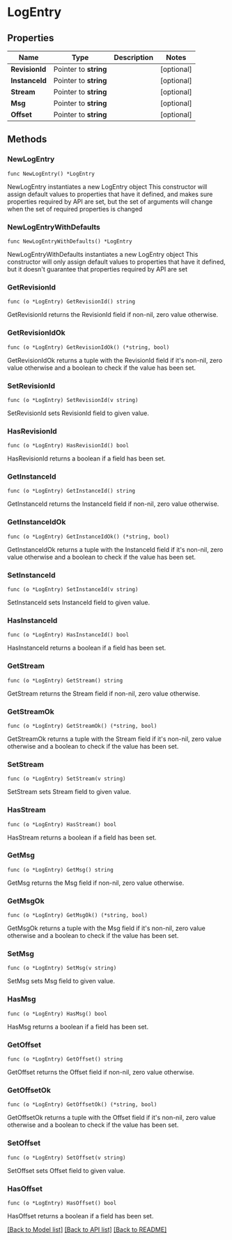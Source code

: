 # LogEntry

## Properties

Name | Type | Description | Notes
------------ | ------------- | ------------- | -------------
**RevisionId** | Pointer to **string** |  | [optional] 
**InstanceId** | Pointer to **string** |  | [optional] 
**Stream** | Pointer to **string** |  | [optional] 
**Msg** | Pointer to **string** |  | [optional] 
**Offset** | Pointer to **string** |  | [optional] 

## Methods

### NewLogEntry

`func NewLogEntry() *LogEntry`

NewLogEntry instantiates a new LogEntry object
This constructor will assign default values to properties that have it defined,
and makes sure properties required by API are set, but the set of arguments
will change when the set of required properties is changed

### NewLogEntryWithDefaults

`func NewLogEntryWithDefaults() *LogEntry`

NewLogEntryWithDefaults instantiates a new LogEntry object
This constructor will only assign default values to properties that have it defined,
but it doesn't guarantee that properties required by API are set

### GetRevisionId

`func (o *LogEntry) GetRevisionId() string`

GetRevisionId returns the RevisionId field if non-nil, zero value otherwise.

### GetRevisionIdOk

`func (o *LogEntry) GetRevisionIdOk() (*string, bool)`

GetRevisionIdOk returns a tuple with the RevisionId field if it's non-nil, zero value otherwise
and a boolean to check if the value has been set.

### SetRevisionId

`func (o *LogEntry) SetRevisionId(v string)`

SetRevisionId sets RevisionId field to given value.

### HasRevisionId

`func (o *LogEntry) HasRevisionId() bool`

HasRevisionId returns a boolean if a field has been set.

### GetInstanceId

`func (o *LogEntry) GetInstanceId() string`

GetInstanceId returns the InstanceId field if non-nil, zero value otherwise.

### GetInstanceIdOk

`func (o *LogEntry) GetInstanceIdOk() (*string, bool)`

GetInstanceIdOk returns a tuple with the InstanceId field if it's non-nil, zero value otherwise
and a boolean to check if the value has been set.

### SetInstanceId

`func (o *LogEntry) SetInstanceId(v string)`

SetInstanceId sets InstanceId field to given value.

### HasInstanceId

`func (o *LogEntry) HasInstanceId() bool`

HasInstanceId returns a boolean if a field has been set.

### GetStream

`func (o *LogEntry) GetStream() string`

GetStream returns the Stream field if non-nil, zero value otherwise.

### GetStreamOk

`func (o *LogEntry) GetStreamOk() (*string, bool)`

GetStreamOk returns a tuple with the Stream field if it's non-nil, zero value otherwise
and a boolean to check if the value has been set.

### SetStream

`func (o *LogEntry) SetStream(v string)`

SetStream sets Stream field to given value.

### HasStream

`func (o *LogEntry) HasStream() bool`

HasStream returns a boolean if a field has been set.

### GetMsg

`func (o *LogEntry) GetMsg() string`

GetMsg returns the Msg field if non-nil, zero value otherwise.

### GetMsgOk

`func (o *LogEntry) GetMsgOk() (*string, bool)`

GetMsgOk returns a tuple with the Msg field if it's non-nil, zero value otherwise
and a boolean to check if the value has been set.

### SetMsg

`func (o *LogEntry) SetMsg(v string)`

SetMsg sets Msg field to given value.

### HasMsg

`func (o *LogEntry) HasMsg() bool`

HasMsg returns a boolean if a field has been set.

### GetOffset

`func (o *LogEntry) GetOffset() string`

GetOffset returns the Offset field if non-nil, zero value otherwise.

### GetOffsetOk

`func (o *LogEntry) GetOffsetOk() (*string, bool)`

GetOffsetOk returns a tuple with the Offset field if it's non-nil, zero value otherwise
and a boolean to check if the value has been set.

### SetOffset

`func (o *LogEntry) SetOffset(v string)`

SetOffset sets Offset field to given value.

### HasOffset

`func (o *LogEntry) HasOffset() bool`

HasOffset returns a boolean if a field has been set.


[[Back to Model list]](../README.md#documentation-for-models) [[Back to API list]](../README.md#documentation-for-api-endpoints) [[Back to README]](../README.md)


